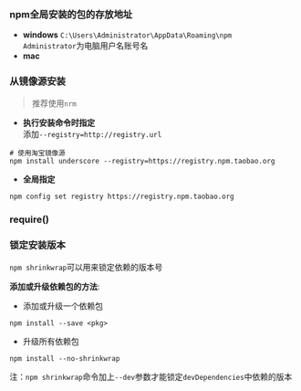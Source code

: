 ### npm全局安装的包的存放地址
- **windows**
`C:\Users\Administrator\AppData\Roaming\npm`  
`Administrator`为电脑用户名账号名
- **mac**

### 从镜像源安装
> 推荐使用`nrm`
- **执行安装命令时指定**  
添加`--registry=http://registry.url`

```shell
# 使用淘宝镜像源
npm install underscore --registry=https://registry.npm.taobao.org
```
- **全局指定**

```shell
npm config set registry https://registry.npm.taobao.org
```

### require()

### 锁定安装版本
`npm shrinkwrap`可以用来锁定依赖的版本号

**添加或升级依赖包的方法**:
- 添加或升级一个依赖包
```
npm install --save <pkg>
```

- 升级所有依赖包
```
npm install --no-shrinkwrap
```
注：`npm shrinkwrap`命令加上`--dev`参数才能锁定`devDependencies`中依赖的版本
